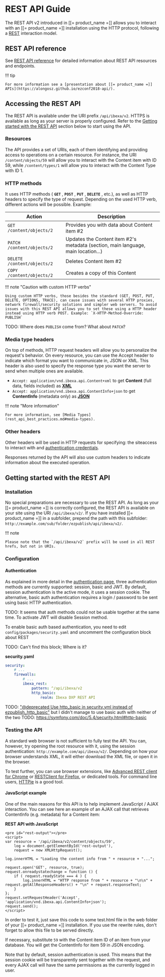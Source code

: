 # REST API Guide

The REST API v2 introduced in [[= product_name =]] allows you to interact with an [[= product_name =]] installation using the HTTP protocol, following a [REST](http://en.wikipedia.org/wiki/Representational_state_transfer) interaction model.

## REST API reference

See [REST API reference](rest_api_reference/rest_api_reference.html) for detailed information about
REST API resources and endpoints.

!!! tip

    For more information see a [presentation about [[= product_name =]] APIs](https://alongosz.github.io/ezconf2018-api/).

## Accessing the REST API

The REST API is available under the URI prefix `/api/ibexa/v2`. HTTPS is available as long as your server is properly configured. Refer to the [Getting started with the REST API](#getting-started-with-the-rest-api) section below to start using the API.

### Resources

The API provides a set of URIs, each of them identifying and providing access to operations on a certain resource. For instance, the URI `/content/objects/59` will allow you to interact with the Content item with ID 59, while `/content/types/1` will allow you to interact with the Content Type with ID 1.

### HTTP methods

It uses HTTP methods ( **`GET`** , **`POST`** , **`PUT`** , **`DELETE`** , etc.), as well as HTTP headers to specify the type of request. Depending on the used HTTP verb, different actions will be possible. Example:

|Action|Description|
|------|-----------|
|`GET  /content/objects/2`| Provides you with data about Content item \#2|
|`PATCH  /content/objects/2`| Updates the Content item \#2's metadata (section, main language, main location...)|
|`DELETE  /content/objects/2`| Deletes Content item \#2|
|`COPY  /content/objects/2`| Creates a copy of this Content|

!!! note "Caution with custom HTTP verbs"

    Using custom HTTP verbs, those besides the standard (GET, POST, PUT, DELETE, OPTIONS, TRACE), can cause issues with several HTTP proxies, network firewall/security solutions and simpler web servers. To avoid issues with this REST API allows you to set these using a HTTP header instead using HTTP verb POST. Example: `X-HTTP-Method-Override: PUBLISH`

TODO: Where does `PUBLISH` come from? What about `PATCH`?

### Media type headers

On top of methods, HTTP request headers will allow you to personalize the request's behavior. On every resource, you can use the Accept header to indicate which format you want to communicate in, JSON or XML. This header is also used to specify the response type you want the server to send when multiple ones are available.

-   `Accept: application/vnd.ibexa.api.Content+xml` to get **Content** (full data, fields included) as **[XML](http://www.w3.org/XML/)**
-   `Accept: application/vnd.ibexa.api.ContentInfo+json` to get **ContentInfo** (metadata only) as **[JSON](http://www.json.org/)**

!!! note "More information"

    For more information, see [Media Types](rest_api_best_practices.md#media-types).

### Other headers

Other headers will be used in HTTP requests for specifying: the siteaccess to interact with and [authentication credentials](general_rest_usage.md#rest-api-authentication).

Responses returned by the API will also use custom headers to indicate information about the executed operation.

## Getting started with the REST API

### Installation

No special preparations are necessary to use the REST API. As long as your [[= product_name =]] is correctly configured, the REST API is available on your site using the URI `/api/ibexa/v2/`. If you have installed [[= product_name =]] in a subfolder, prepend the path with this subfolder: `http://example.com/sub/folder/ezpublish/api/ibexa/v2/`.

!!! note

    Please note that the `/api/ibexa/v2` prefix will be used in all REST hrefs, but not in URIs.

### Configuration

#### Authentication

As explained in more detail in the [authentication page](general_rest_usage.md#rest-api-authentication), three authentication methods are currently supported: session, basic and JWT. By default, session authentication is the active mode, it uses a session cookie. The alternative, basic auth authentication requires a login / password to be sent using basic HTTP authentication.

TODO: It seems that auth methods could not be usable together at the same time. To activate JWT will disable Session method.

To enable basic auth based authentication, you need to edit `config/packages/security.yaml` and uncomment the configuration block about REST

TODO: Can't find this block; Where is it?

**security.yaml**

```yaml
security:
    # ...
    firewalls:
        # ...
        ibexa_rest:
            pattern: ^/api/ibexa/v2
            http_basic:
                realm: Ibexa DXP REST API
```

TODO: ["@deprecated Use http_basic in security.yml instead of ezpublish_http_basic"](https://github.com/ibexa/core/blob/main/src/bundle/Core/DependencyInjection/Security/HttpBasicFactory.php#L14) but I didn't manage to use basic auth with neither of the two
TODO: https://symfony.com/doc/5.4/security.html#http-basic

### Testing the API

A standard web browser is not sufficient to fully test the API. You can, however, try opening the root resource with it, using the session authentication: `http://example.com/api/ibexa/v2/`. Depending on how your browser understands XML, it will either download the XML file, or open it in the browser.

To test further, you can use browser extensions, like [Advanced REST client for Chrome](https://chrome.google.com/webstore/detail/advanced-rest-client/hgmloofddffdnphfgcellkdfbfbjeloo) or [RESTClient for Firefox](https://addons.mozilla.org/firefox/addon/restclient/), or dedicated tools. For command line users, [HTTPie](https://github.com/jkbr/httpie) is a good tool.

#### JavaScript example

One of the main reasons for this API is to help implement JavaScript / AJAX interaction. You can see here an example of an AJAX call that retrieves ContentInfo (e.g. metadata) for a Content item:

**REST API with JavaScript**

```html+javascript
<pre id="rest-output"></pre>
<script>
var resource = '/api/ibexa/v2/content/objects/59',
    log = document.getElementById('rest-output'),
    request = new XMLHttpRequest();

log.innerHTML = "Loading the content info from " + resource + "...";

request.open('GET', resource, true);
request.onreadystatechange = function () {
    if ( request.readyState === 4 ) {
        log.innerHTML = "HTTP response from " + resource + "\n\n" + request.getAllResponseHeaders() + "\n" + request.responseText;
    }
};
request.setRequestHeader('Accept', 'application/vnd.ibexa.api.ContentInfo+json');
request.send();
</script>
```

In order to test it, just save this code to some test.html file in the web folder of your [[= product_name =]] installation. If you use the rewrite rules, don't forget to allow this file to be served directly.

If necessary, substitute `59` with the Content item ID of an item from your database. You will get the ContentInfo for item 59 in JSON encoding.

Note that by default, session authentication is used. This means that the session cookie will be transparently sent together with the request, and every AJAX call will have the same permissions as the currently logged in user.
